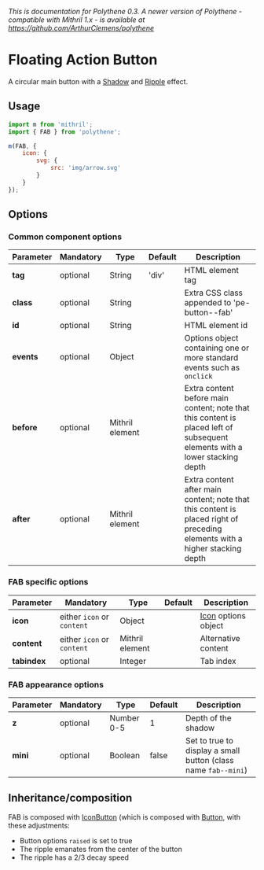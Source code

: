 _This is documentation for Polythene 0.3. A newer version of Polythene - compatible with Mithril 1.x - is available at https://github.com/ArthurClemens/polythene_


# Floating Action Button

A circular main button with a [Shadow](shadow) and [Ripple](#ripple.md) effect.


## Usage

~~~javascript
import m from 'mithril';
import { FAB } from 'polythene';

m(FAB, {
    icon: {
    	svg: {
    	    src: 'img/arrow.svg'
    	}
    }
});
~~~

## Options

### Common component options

| **Parameter** |  **Mandatory** | **Type** | **Default** | **Description** |
| ------------- | -------------- | -------- | ----------- | --------------- |
| **tag** | optional | String | 'div' | HTML element tag |
| **class** | optional | String |  | Extra CSS class appended to 'pe-button--fab' |
| **id** | optional | String | | HTML element id |
| **events** | optional | Object | | Options object containing one or more standard events such as `onclick` |
| **before** | optional | Mithril element | | Extra content before main content; note that this content is placed left of subsequent elements with a lower stacking depth |
| **after** | optional | Mithril element | | Extra content after main content; note that this content is placed right of preceding elements with a higher stacking depth |

### FAB specific options

| **Parameter** |  **Mandatory** | **Type** | **Default** | **Description** |
| ------------- | -------------- | -------- | ----------- | --------------- |
| **icon** | either `icon` or `content` | Object |  | [Icon](icon.md) options object |
| **content**| either `icon` or `content` | Mithril element |  | Alternative content |
| **tabindex** | optional | Integer | | Tab index |

### FAB appearance options

| **Parameter** |  **Mandatory** | **Type** | **Default** | **Description** |
| ------------- | -------------- | -------- | ----------- | --------------- |
| **z** | optional | Number 0-5 | 1 | Depth of the shadow |
| **mini** | optional | Boolean | false | Set to true to display a small button (class name `fab--mini`) |


## Inheritance/composition

FAB is composed with [IconButton](icon-button) (which is composed with [Button](#button.md), with these adjustments:

* Button options `raised` is set to true
* The ripple emanates from the center of the button
* The ripple has a 2/3 decay speed

